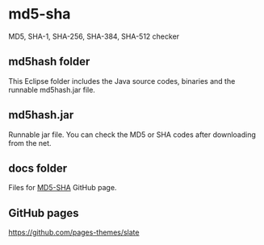 # md5-sha
MD5,  SHA-1, SHA-256, SHA-384, SHA-512 checker

## md5hash folder
This Eclipse folder includes the Java source codes, binaries and the runnable md5hash.jar file.

## md5hash.jar
Runnable jar file.
You can check the MD5 or SHA codes after downloading from the net. 

## docs folder
Files for [MD5-SHA](https://furedi.github.io/md5-sha/) GitHub page.

## GitHub pages
https://github.com/pages-themes/slate
